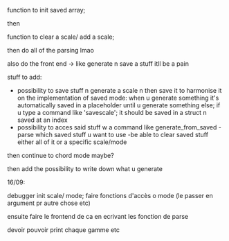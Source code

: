 
function to init saved array;

then

function to clear a scale/ add a scale;


then do all of the parsing lmao

also do the front end -> like generate n save a stuff itll be a pain












stuff to add:


- possibility to save stuff n generate a scale n then save it to harmonise it
    on the implementation of saved mode:
            when u generate something it's automatically saved in a placeholder until u generate something else; if u type a command like 'savescale'; it should be saved in a struct n saved at an index
- possibility to acces said stuff w a command like generate_from_saved
-parse which saved stuff u want to use
-be able to clear saved stuff either all of it or a specific scale/mode



then continue to chord mode maybe?



then add the possibility to write down what u generate

16/09:

debugger init scale/ mode; faire fonctions d'accès o mode (le passer en argument pr autre chose etc)

ensuite faire le frontend de ca en ecrivant les fonction de parse 

devoir pouvoir print chaque gamme etc